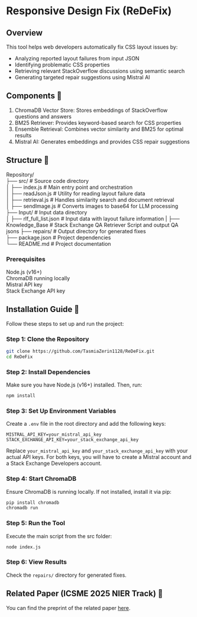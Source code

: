 # **Responsive Design Fix (ReDeFix)**

## Overview

This tool helps web developers automatically fix CSS layout issues by:
- Analyzing reported layout failures from input JSON
- Identifying problematic CSS properties
- Retrieving relevant StackOverflow discussions using semantic search
- Generating targeted repair suggestions using Mistral AI

## Components 🧠
1. ChromaDB Vector Store: Stores embeddings of StackOverflow questions and answers
2. BM25 Retriever: Provides keyword-based search for CSS properties
3. Ensemble Retrieval: Combines vector similarity and BM25 for optimal results
4. Mistral AI: Generates embeddings and provides CSS repair suggestions

## Structure 📁 
Repository/  
├── src/                # Source code directory  
│   ├── index.js        # Main entry point and orchestration  
│   ├── readJson.js     # Utility for reading layout failure data  
│   ├── retrieval.js    # Handles similarity search and document retrieval  
│   ├── sendImage.js    # Converts images to base64 for LLM processing  
├── Input/              # Input data directory  
│   ├── rlf_full_list.json   # Input data with layout failure information
|   ├── Knowledge_Base  # Stack Exchange QA Retriever Script and output QA jsons
├── repairs/            # Output directory for generated fixes  
├── package.json        # Project dependencies  
└── README.md           # Project documentation

### **Prerequisites**  
Node.js (v16+)  
ChromaDB running locally  
Mistral API key  
Stack Exchange API key

## Installation Guide 🔧

Follow these steps to set up and run the project:

### Step 1: Clone the Repository
```bash
git clone https://github.com/TasmiaZerin1128/ReDeFix.git
cd ReDeFix
```

### Step 2: Install Dependencies
Make sure you have Node.js (v16+) installed. Then, run:
```bash
npm install
```

### Step 3: Set Up Environment Variables
Create a `.env` file in the root directory and add the following keys:
```env
MISTRAL_API_KEY=your_mistral_api_key
STACK_EXCHANGE_API_KEY=your_stack_exchange_api_key
```
Replace `your_mistral_api_key` and `your_stack_exchange_api_key` with your actual API keys.
For both keys, you will have to create a Mistral account and a Stack Exchange Developers account.

### Step 4: Start ChromaDB
Ensure ChromaDB is running locally. If not installed, install it via pip:
```bash
pip install chromadb
chromadb run
```

### Step 5: Run the Tool
Execute the main script from the src folder:
```bash
node index.js
```

### Step 6: View Results
Check the `repairs/` directory for generated fixes.


## Related Paper (ICSME 2025 NIER Track) 📰
You can find the preprint of the related paper [here](./ReDeFix%20preprint.pdf).
